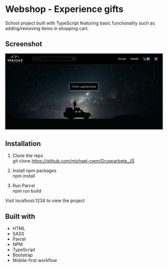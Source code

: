 # Webshop - Experience gifts
School project built with TypeScript featuring basic functionality such as adding/removing items in shopping cart.

## Screenshot

![](src/assets/screenshot.jpg)


## Installation
1. Clone the repo\
git clone https://github.com/michael-cwm/Grupparbete_JS

2. Install npm packages\
npm install

3. Run Parcel\
npm run build

Visit localhost:1234 to view the project

## Built with

- HTML
- SASS
- Parcel
- NPM
- TypeScript
- Bootstrap
- Mobile-first workflow

